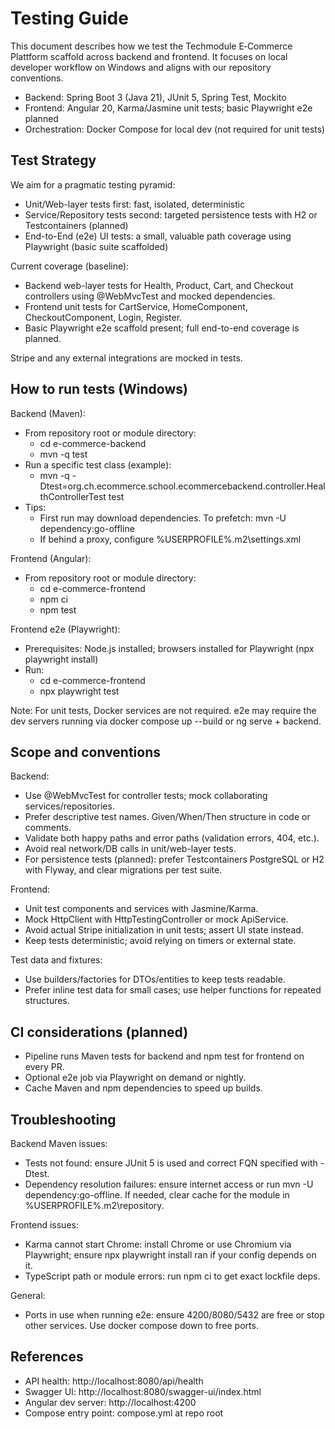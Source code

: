 # Testing Guide

This document describes how we test the Techmodule E‑Commerce Plattform scaffold across backend and frontend. It focuses on local developer workflow on Windows and aligns with our repository conventions.

- Backend: Spring Boot 3 (Java 21), JUnit 5, Spring Test, Mockito
- Frontend: Angular 20, Karma/Jasmine unit tests; basic Playwright e2e planned
- Orchestration: Docker Compose for local dev (not required for unit tests)

## Test Strategy

We aim for a pragmatic testing pyramid:
- Unit/Web-layer tests first: fast, isolated, deterministic
- Service/Repository tests second: targeted persistence tests with H2 or Testcontainers (planned)
- End-to-End (e2e) UI tests: a small, valuable path coverage using Playwright (basic suite scaffolded)

Current coverage (baseline):
- Backend web-layer tests for Health, Product, Cart, and Checkout controllers using @WebMvcTest and mocked dependencies.
- Frontend unit tests for CartService, HomeComponent, CheckoutComponent, Login, Register.
- Basic Playwright e2e scaffold present; full end-to-end coverage is planned.

Stripe and any external integrations are mocked in tests.

## How to run tests (Windows)

Backend (Maven):
- From repository root or module directory:
  - cd e-commerce-backend
  - mvn -q test
- Run a specific test class (example):
  - mvn -q -Dtest=org.ch.ecommerce.school.ecommercebackend.controller.HealthControllerTest test
- Tips:
  - First run may download dependencies. To prefetch: mvn -U dependency:go-offline
  - If behind a proxy, configure %USERPROFILE%\.m2\settings.xml

Frontend (Angular):
- From repository root or module directory:
  - cd e-commerce-frontend
  - npm ci
  - npm test

Frontend e2e (Playwright):
- Prerequisites: Node.js installed; browsers installed for Playwright (npx playwright install)
- Run:
  - cd e-commerce-frontend
  - npx playwright test

Note: For unit tests, Docker services are not required. e2e may require the dev servers running via docker compose up --build or ng serve + backend.

## Scope and conventions

Backend:
- Use @WebMvcTest for controller tests; mock collaborating services/repositories.
- Prefer descriptive test names. Given/When/Then structure in code or comments.
- Validate both happy paths and error paths (validation errors, 404, etc.).
- Avoid real network/DB calls in unit/web-layer tests.
- For persistence tests (planned): prefer Testcontainers PostgreSQL or H2 with Flyway, and clear migrations per test suite.

Frontend:
- Unit test components and services with Jasmine/Karma.
- Mock HttpClient with HttpTestingController or mock ApiService.
- Avoid actual Stripe initialization in unit tests; assert UI state instead.
- Keep tests deterministic; avoid relying on timers or external state.

Test data and fixtures:
- Use builders/factories for DTOs/entities to keep tests readable.
- Prefer inline test data for small cases; use helper functions for repeated structures.

## CI considerations (planned)

- Pipeline runs Maven tests for backend and npm test for frontend on every PR.
- Optional e2e job via Playwright on demand or nightly.
- Cache Maven and npm dependencies to speed up builds.

## Troubleshooting

Backend Maven issues:
- Tests not found: ensure JUnit 5 is used and correct FQN specified with -Dtest.
- Dependency resolution failures: ensure internet access or run mvn -U dependency:go-offline. If needed, clear cache for the module in %USERPROFILE%\.m2\repository.

Frontend issues:
- Karma cannot start Chrome: install Chrome or use Chromium via Playwright; ensure npx playwright install ran if your config depends on it.
- TypeScript path or module errors: run npm ci to get exact lockfile deps.

General:
- Ports in use when running e2e: ensure 4200/8080/5432 are free or stop other services. Use docker compose down to free ports.

## References

- API health: http://localhost:8080/api/health
- Swagger UI: http://localhost:8080/swagger-ui/index.html
- Angular dev server: http://localhost:4200
- Compose entry point: compose.yml at repo root
